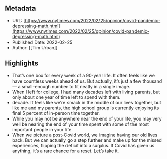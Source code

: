 ## Metadata
* URL: [https://www.nytimes.com/2022/02/25/opinion/covid-pandemic-depressing-math.html](https://www.nytimes.com/2022/02/25/opinion/covid-pandemic-depressing-math.html)
* Published Date: 2022-02-25
* Author: [[Tim Urban]]

## Highlights
* That’s one box for every week of a 90-year life. It often feels like we have countless weeks ahead of us. But actually, it’s just a few thousand — a small-enough number to fit neatly in a single image.
* When I left for college, I had many decades left with living parents, but only about one year of time left to spend with them.
* decade. It feels like we’re smack in the middle of our lives together, but like me and my parents, the high school group is currently enjoying its final 5 percent of in-person time together.
* While you may not be anywhere near the end of your life, you may very well be nearing the end of your time spent with some of the most important people in your life.
* When we picture a post-Covid world, we imagine having our old lives back. But we can actually go a step further and make up for the missed experiences, flipping the deficit into a surplus. If Covid has given us anything, it’s a rare chance for a reset. Let’s take it.
